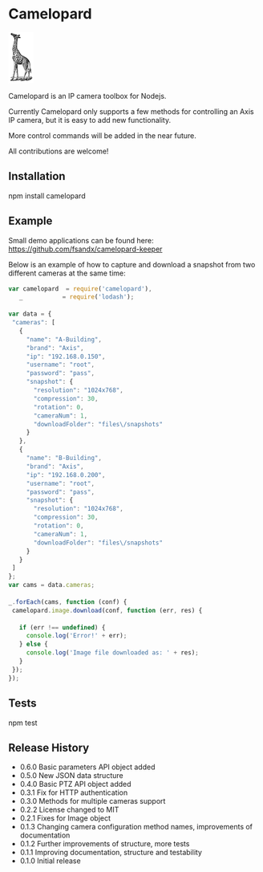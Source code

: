 # Camelopard

<img src="https://raw.githubusercontent.com/fsandx/camelopard/master/assets/camelopard.png">

Camelopard is an IP camera toolbox for Nodejs.

Currently Camelopard only supports a few methods for controlling an Axis IP camera, but it is easy to add new functionality. 

More control commands will be added in the near future.

All contributions are welcome!


## Installation

npm install camelopard

## Example
Small demo applications can be found here: https://github.com/fsandx/camelopard-keeper

Below is an example of how to capture and download a snapshot from two different cameras at the same time:
 ```JavaScript
var camelopard  = require('camelopard'),
    _           = require('lodash');

var data = {
  "cameras": [
    {
      "name": "A-Building",
      "brand": "Axis",
      "ip": "192.168.0.150", 
      "username": "root",
      "password": "pass",
      "snapshot": {
        "resolution": "1024x768",
        "compression": 30,
        "rotation": 0,
        "cameraNum": 1,
        "downloadFolder": "files\/snapshots"
      }
    },
    {
      "name": "B-Building",
      "brand": "Axis",
      "ip": "192.168.0.200", 
      "username": "root",
      "password": "pass",
      "snapshot": {
        "resolution": "1024x768",
        "compression": 30,
        "rotation": 0,
        "cameraNum": 1,
        "downloadFolder": "files\/snapshots"
      }
    }
  ]
};
var cams = data.cameras;

_.forEach(cams, function (conf) {
  camelopard.image.download(conf, function (err, res) {

    if (err !== undefined) {
      console.log('Error!' + err);
    } else {
      console.log('Image file downloaded as: ' + res);
    }
  });
});
 ```

## Tests

  npm test

## Release History

* 0.6.0 Basic parameters API object added
* 0.5.0 New JSON data structure
* 0.4.0 Basic PTZ API object added
* 0.3.1 Fix for HTTP authentication
* 0.3.0 Methods for multiple cameras support
* 0.2.2 License changed to MIT
* 0.2.1 Fixes for Image object
* 0.1.3 Changing camera configuration method names, improvements of documentation
* 0.1.2 Further improvements of structure, more tests
* 0.1.1 Improving documentation, structure and testability
* 0.1.0 Initial release
